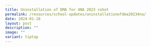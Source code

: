 ```yaml
---
title: Uninstallation of DMA for 4NA 2023 cohot
permalink: /resources/school-updates/uninstallationofdma20234na/
date: 2024-01-18
layout: post
description: ""
image: ""
variant: tiptap
---
```

